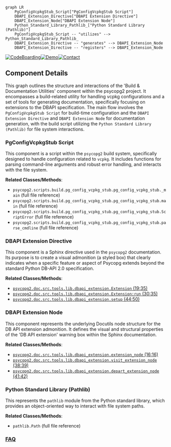 ```mermaid
graph LR
    PgConfigVcpkgStub_Script["PgConfigVcpkgStub Script"]
    DBAPI_Extension_Directive["DBAPI Extension Directive"]
    DBAPI_Extension_Node["DBAPI Extension Node"]
    Python_Standard_Library_Pathlib_["Python Standard Library (Pathlib)"]
    PgConfigVcpkgStub_Script -- "utilizes" --> Python_Standard_Library_Pathlib_
    DBAPI_Extension_Directive -- "generates" --> DBAPI_Extension_Node
    DBAPI_Extension_Directive -- "registers" --> DBAPI_Extension_Node
```
[![CodeBoarding](https://img.shields.io/badge/Generated%20by-CodeBoarding-9cf?style=flat-square)](https://github.com/CodeBoarding/CodeBoarding)[![Demo](https://img.shields.io/badge/Try%20our-Demo-blue?style=flat-square)](https://www.codeboarding.org/demo)[![Contact](https://img.shields.io/badge/Contact%20us%20-%20contact@codeboarding.org-lightgrey?style=flat-square)](mailto:contact@codeboarding.org)

## Component Details

This graph outlines the structure and interactions of the 'Build & Documentation Utilities' component within the psycopg2 project. It encompasses a build-related utility for handling vcpkg configurations and a set of tools for generating documentation, specifically focusing on extensions to the DBAPI specification. The main flow involves the `PgConfigVcpkgStub Script` for build-time configuration and the `DBAPI Extension Directive` and `DBAPI Extension Node` for documentation generation, with the build script utilizing the `Python Standard Library (Pathlib)` for file system interactions.

### PgConfigVcpkgStub Script
This component is a script within the `psycopg2` build system, specifically designed to handle configuration related to `vcpkg`. It includes functions for parsing command-line arguments and robust error handling, and interacts with the file system.


**Related Classes/Methods**:

- `psycopg2.scripts.build.pg_config_vcpkg_stub.pg_config_vcpkg_stub._main` (full file reference)
- `psycopg2.scripts.build.pg_config_vcpkg_stub.pg_config_vcpkg_stub.main` (full file reference)
- `psycopg2.scripts.build.pg_config_vcpkg_stub.pg_config_vcpkg_stub.ScriptError` (full file reference)
- `psycopg2.scripts.build.pg_config_vcpkg_stub.pg_config_vcpkg_stub.parse_cmdline` (full file reference)


### DBAPI Extension Directive
This component is a Sphinx directive used in the `psycopg2` documentation. Its purpose is to create a visual admonition (a styled box) that clearly indicates when a specific feature or aspect of Psycopg extends beyond the standard Python DB-API 2.0 specification.


**Related Classes/Methods**:

- <a href="https://github.com/psycopg/psycopg2/blob/master/doc/src/tools/lib/dbapi_extension.py#L19-L35" target="_blank" rel="noopener noreferrer">`psycopg2.doc.src.tools.lib.dbapi_extension.Extension` (19:35)</a>
- <a href="https://github.com/psycopg/psycopg2/blob/master/doc/src/tools/lib/dbapi_extension.py#L30-L35" target="_blank" rel="noopener noreferrer">`psycopg2.doc.src.tools.lib.dbapi_extension.Extension:run` (30:35)</a>
- <a href="https://github.com/psycopg/psycopg2/blob/master/doc/src/tools/lib/dbapi_extension.py#L44-L50" target="_blank" rel="noopener noreferrer">`psycopg2.doc.src.tools.lib.dbapi_extension.setup` (44:50)</a>


### DBAPI Extension Node
This component represents the underlying Docutils node structure for the DB API extension admonition. It defines the visual and structural properties of the 'DB API extension' warning box within the Sphinx documentation.


**Related Classes/Methods**:

- <a href="https://github.com/psycopg/psycopg2/blob/master/doc/src/tools/lib/dbapi_extension.py#L16-L16" target="_blank" rel="noopener noreferrer">`psycopg2.doc.src.tools.lib.dbapi_extension.extension_node` (16:16)</a>
- <a href="https://github.com/psycopg/psycopg2/blob/master/doc/src/tools/lib/dbapi_extension.py#L38-L39" target="_blank" rel="noopener noreferrer">`psycopg2.doc.src.tools.lib.dbapi_extension.visit_extension_node` (38:39)</a>
- <a href="https://github.com/psycopg/psycopg2/blob/master/doc/src/tools/lib/dbapi_extension.py#L41-L42" target="_blank" rel="noopener noreferrer">`psycopg2.doc.src.tools.lib.dbapi_extension.depart_extension_node` (41:42)</a>


### Python Standard Library (Pathlib)
This represents the `pathlib` module from the Python standard library, which provides an object-oriented way to interact with file system paths.


**Related Classes/Methods**:

- `pathlib.Path` (full file reference)




### [FAQ](https://github.com/CodeBoarding/GeneratedOnBoardings/tree/main?tab=readme-ov-file#faq)